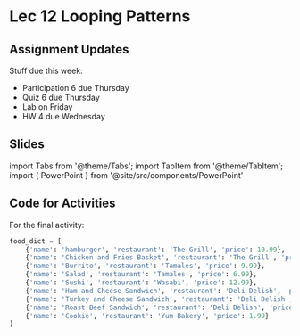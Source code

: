 # Lec 12 Looping Patterns

## Assignment Updates

Stuff due this week:

- Participation 6 due Thursday
- Quiz 6 due Thursday
- Lab on Friday
- HW 4 due Wednesday

## Slides

import Tabs from '@theme/Tabs';
import TabItem from '@theme/TabItem';
import { PowerPoint } from '@site/src/components/PowerPoint'

<Tabs>
  <TabItem value="Section 2, 3, 4, 5" label="Section 2, 3, 4, 5" default>
    <PowerPoint lec_src={require('./Lecture_12.pptx').default}/>
  </TabItem>
  <TabItem value="Section 1, 6" label="Section 1, 6">
    <PowerPoint lec_src={require('./Lecture_12_Cole.pptx').default}/>
  </TabItem>
</Tabs>

## Code for Activities

For the final activity:
```py live_py title=Foods
food_dict = [
    {'name': 'hamburger', 'restaurant': 'The Grill', 'price': 10.99},
    {'name': 'Chicken and Fries Basket', 'restaurant': 'The Grill', 'price': 8.99},
    {'name': 'Burrito', 'restaurant': 'Tamales', 'price': 9.99},
    {'name': 'Salad', 'restaurant': 'Tamales', 'price': 6.99},
    {'name': 'Sushi', 'restaurant': 'Wasabi', 'price': 12.99},
    {'name': 'Ham and Cheese Sandwich', 'restaurant': 'Deli Delish', 'price': 5.99},
    {'name': 'Turkey and Cheese Sandwich', 'restaurant': 'Deli Delish', 'price': 5.99},
    {'name': 'Roast Beef Sandwich', 'restaurant': 'Deli Delish', 'price': 5.99},
    {'name': 'Cookie', 'restaurant': 'Yum Bakery', 'price': 1.99}
]
```